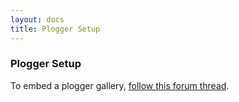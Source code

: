 ```yaml
---
layout: docs
title: Plogger Setup
---
```


### Plogger Setup

To embed a plogger gallery, [follow this forum thread](http://board.s9y.org/viewtopic.php?t=6110).
